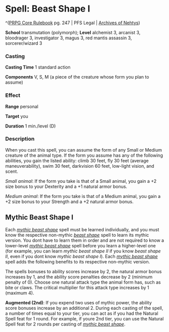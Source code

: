 # Spell: Beast Shape I

^([PRPG Core Rulebook][ss-beast-shape-i] pg. 247 | PFS Legal | [Archives of Nehtys][sn-beast-shape-i])

**School** transmutation (polymorph); **Level** alchemist 3, arcanist 3, bloodrager 3, investigator 3, magus 3, red mantis assassin 3, sorcerer/wizard 3

### Casting

**Casting Time** 1 standard action  

**Components** V, S, M (a piece of the creature whose form you plan to assume)

### Effect

**Range** personal  

**Target** you  

**Duration** 1 min./level (D)

### Description

When you cast this spell, you can assume the form of any Small or Medium creature of the animal type. If the form you assume has any of the following abilities, you gain the listed ability: climb 30 feet, fly 30 feet (average maneuverability), swim 30 feet, darkvision 60 feet, low-light vision, and scent.  

_Small animal_: If the form you take is that of a Small animal, you gain a +2 size bonus to your Dexterity and a +1 natural armor bonus.  

_Medium animal_: If the form you take is that of a Medium animal, you gain a +2 size bonus to your Strength and a +2 natural armor bonus.

## Mythic Beast Shape I

Each _[mythic beast shape]_ spell must be learned individually, and you must know the respective non-mythic _[beast shape]_ spell to learn its mythic version. You dont have to learn them in order and are not required to know a lower-level _[mythic beast shape]_ spell before you learn a higher-level one (for example, you can learn _mythic beast shape II_ if you know _beast shape II_, even if you dont know _mythic beast shape I_). Each _[mythic beast shape]_ spell adds the following benefits to its respective non-mythic version.  

The spells bonuses to ability scores increase by 2, the natural armor bonus increases by 1, and the ability score penalties decrease by 2 (minimum penalty of 0). Choose one natural attack type the animal form has, such as bite or claws. The critical multiplier for this attack type increases by 1 (maximum 4).   

**Augmented (2nd)**: If you expend two uses of mythic power, the ability score bonuses increase by an additional 2. During each casting of the spell, a number of times equal to your tier, you can act as if you had the Natural Spell feat for 1 round. For example, if youre 2nd tier, you can use the Natural Spell feat for 2 rounds per casting of _[mythic beast shape]_.

[ss-beast-shape-i]: http://paizo.com/pathfinderRPG/v57
[sn-beast-shape-i]: http://www.archivesofnethys.com/SpellDisplay.aspx?ItemName=Beast%20Shape%20I
[mythic beast shape]: http://www.archivesofnethys.com/SpellDisplay.aspx?ItemName=mythic%20beast%20shape
[beast shape]: http://www.archivesofnethys.com/SpellDisplay.aspx?ItemName=beast%20shape